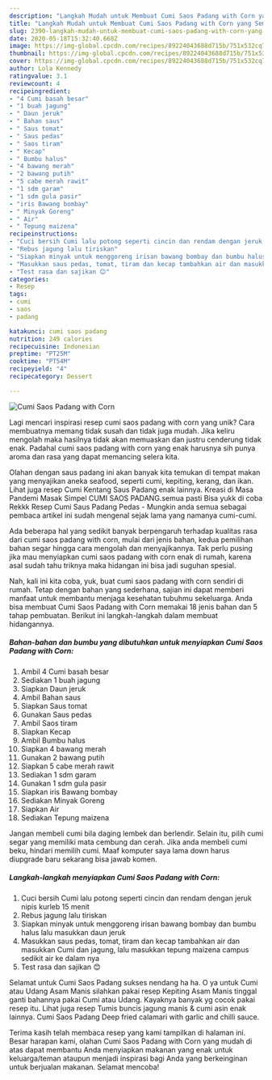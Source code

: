 ```yaml
---
description: "Langkah Mudah untuk Membuat Cumi Saos Padang with Corn yang Sempurna"
title: "Langkah Mudah untuk Membuat Cumi Saos Padang with Corn yang Sempurna"
slug: 2390-langkah-mudah-untuk-membuat-cumi-saos-padang-with-corn-yang-sempurna
date: 2020-05-18T15:32:40.668Z
image: https://img-global.cpcdn.com/recipes/89224043688d715b/751x532cq70/cumi-saos-padang-with-corn-foto-resep-utama.jpg
thumbnail: https://img-global.cpcdn.com/recipes/89224043688d715b/751x532cq70/cumi-saos-padang-with-corn-foto-resep-utama.jpg
cover: https://img-global.cpcdn.com/recipes/89224043688d715b/751x532cq70/cumi-saos-padang-with-corn-foto-resep-utama.jpg
author: Lola Kennedy
ratingvalue: 3.1
reviewcount: 4
recipeingredient:
- "4 Cumi basah besar"
- "1 buah jagung"
- " Daun jeruk"
- " Bahan saus"
- " Saus tomat"
- " Saus pedas"
- " Saos tiram"
- " Kecap"
- " Bumbu halus"
- "4 bawang merah"
- "2 bawang putih"
- "5 cabe merah rawit"
- "1 sdm garam"
- "1 sdm gula pasir"
- "iris Bawang bombay"
- " Minyak Goreng"
- " Air"
- " Tepung maizena"
recipeinstructions:
- "Cuci bersih Cumi lalu potong seperti cincin dan rendam dengan jeruk nipis kurleb 15 menit"
- "Rebus jagung lalu tiriskan"
- "Siapkan minyak untuk menggoreng irisan bawang bombay dan bumbu halus lalu masukkan daun jeruk"
- "Masukkan saus pedas, tomat, tiram dan kecap tambahkan air dan masukkan Cumi dan jagung, lalu masukkan tepung maizena campus sedikit air ke dalam nya"
- "Test rasa dan sajikan 😊"
categories:
- Resep
tags:
- cumi
- saos
- padang

katakunci: cumi saos padang 
nutrition: 249 calories
recipecuisine: Indonesian
preptime: "PT25M"
cooktime: "PT54M"
recipeyield: "4"
recipecategory: Dessert

---
```



![Cumi Saos Padang with Corn](https://img-global.cpcdn.com/recipes/89224043688d715b/751x532cq70/cumi-saos-padang-with-corn-foto-resep-utama.jpg)

Lagi mencari inspirasi resep cumi saos padang with corn yang unik? Cara membuatnya memang tidak susah dan tidak juga mudah. Jika keliru mengolah maka hasilnya tidak akan memuaskan dan justru cenderung tidak enak. Padahal cumi saos padang with corn yang enak harusnya sih punya aroma dan rasa yang dapat memancing selera kita.

Olahan dengan saus padang ini akan banyak kita temukan di tempat makan yang menyajikan aneka seafood, seperti cumi, kepiting, kerang, dan ikan. Lihat juga resep Cumi Kentang Saus Padang enak lainnya. Kreasi di Masa Pandemi Masak Simpel CUMI SAOS PADANG.semua pasti Bisa yukk di coba Rekkk Resep Cumi Saus Padang Pedas - Mungkin anda semua sebagai pembaca artikel ini sudah mengenal sejak lama yang namanya cumi-cumi.

Ada beberapa hal yang sedikit banyak berpengaruh terhadap kualitas rasa dari cumi saos padang with corn, mulai dari jenis bahan, kedua pemilihan bahan segar hingga cara mengolah dan menyajikannya. Tak perlu pusing jika mau menyiapkan cumi saos padang with corn enak di rumah, karena asal sudah tahu triknya maka hidangan ini bisa jadi suguhan spesial.


Nah, kali ini kita coba, yuk, buat cumi saos padang with corn sendiri di rumah. Tetap dengan bahan yang sederhana, sajian ini dapat memberi manfaat untuk membantu menjaga kesehatan tubuhmu sekeluarga. Anda bisa membuat Cumi Saos Padang with Corn memakai 18 jenis bahan dan 5 tahap pembuatan. Berikut ini langkah-langkah dalam membuat hidangannya.

<!--inarticleads1-->

##### Bahan-bahan dan bumbu yang dibutuhkan untuk menyiapkan Cumi Saos Padang with Corn:

1. Ambil 4 Cumi basah besar
1. Sediakan 1 buah jagung
1. Siapkan  Daun jeruk
1. Ambil  Bahan saus
1. Siapkan  Saus tomat
1. Gunakan  Saus pedas
1. Ambil  Saos tiram
1. Siapkan  Kecap
1. Ambil  Bumbu halus
1. Siapkan 4 bawang merah
1. Gunakan 2 bawang putih
1. Siapkan 5 cabe merah rawit
1. Sediakan 1 sdm garam
1. Gunakan 1 sdm gula pasir
1. Siapkan iris Bawang bombay
1. Sediakan  Minyak Goreng
1. Siapkan  Air
1. Sediakan  Tepung maizena


Jangan membeli cumi bila daging lembek dan berlendir. Selain itu, pilih cumi segar yang memiliki mata cembung dan cerah. Jika anda membeli cumi beku, hindari memilih cumi. Maaf komputer saya lama down harus diupgrade baru sekarang bisa jawab komen. 

<!--inarticleads2-->

##### Langkah-langkah menyiapkan Cumi Saos Padang with Corn:

1. Cuci bersih Cumi lalu potong seperti cincin dan rendam dengan jeruk nipis kurleb 15 menit
1. Rebus jagung lalu tiriskan
1. Siapkan minyak untuk menggoreng irisan bawang bombay dan bumbu halus lalu masukkan daun jeruk
1. Masukkan saus pedas, tomat, tiram dan kecap tambahkan air dan masukkan Cumi dan jagung, lalu masukkan tepung maizena campus sedikit air ke dalam nya
1. Test rasa dan sajikan 😊


Selamat untuk Cumi Saos Padang sukses nendang ha ha. O ya untuk Cumi atau Udang Asam Manis silahkan pakai resep Kepiting Asam Manis tinggal ganti bahannya pakai Cumi atau Udang. Kayaknya banyak yg cocok pakai resep itu. Lihat juga resep Tumis buncis jagung manis &amp; cumi asin enak lainnya. Cumi Saos Padang Deep fried calamari with garlic and chilli sauce. 

Terima kasih telah membaca resep yang kami tampilkan di halaman ini. Besar harapan kami, olahan Cumi Saos Padang with Corn yang mudah di atas dapat membantu Anda menyiapkan makanan yang enak untuk keluarga/teman ataupun menjadi inspirasi bagi Anda yang berkeinginan untuk berjualan makanan. Selamat mencoba!
